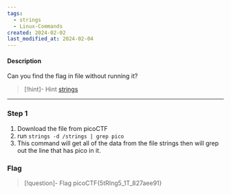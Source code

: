 ```yaml
---
tags:
  - strings
  - Linux-Commands
created: 2024-02-02
last_modified_at: 2024-02-04
---
```

#### Description

Can you find the flag in file without running it?

> [!hint]- Hint
>[strings](https://linux.die.net/man/1/strings)

---

### Step 1
1. Download the file from picoCTF
2. run `strings -d /strings | grep pico`
3. This command will get all of the data from the file strings then will grep out the line that has pico in it.


### Flag
> [!question]- Flag
> picoCTF{5tRIng5_1T_827aee91}







